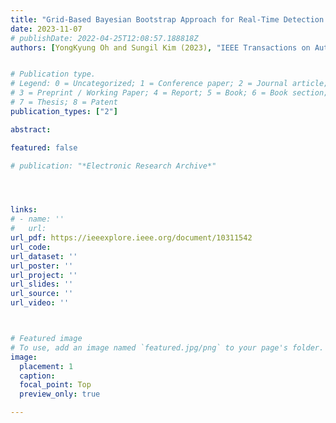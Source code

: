 ```yaml
---
title: "Grid-Based Bayesian Bootstrap Approach for Real-Time Detection of Abnormal Vessel Behaviors from AIS Data in Maritime Logistics"
date: 2023-11-07
# publishDate: 2022-04-25T12:08:57.188818Z
authors: [YongKyung Oh and Sungil Kim (2023), "IEEE Transactions on Automation Science and Engineering"]


# Publication type.
# Legend: 0 = Uncategorized; 1 = Conference paper; 2 = Journal article;
# 3 = Preprint / Working Paper; 4 = Report; 5 = Book; 6 = Book section;
# 7 = Thesis; 8 = Patent
publication_types: ["2"]

abstract: 

featured: false

# publication: "*Electronic Research Archive*"




links: 
# - name: ''
#   url: 
url_pdf: https://ieeexplore.ieee.org/document/10311542
url_code: 
url_dataset: ''
url_poster: ''
url_project: ''
url_slides: ''
url_source: ''
url_video: ''



# Featured image
# To use, add an image named `featured.jpg/png` to your page's folder. 
image:
  placement: 1
  caption: 
  focal_point: Top
  preview_only: true

---
```


